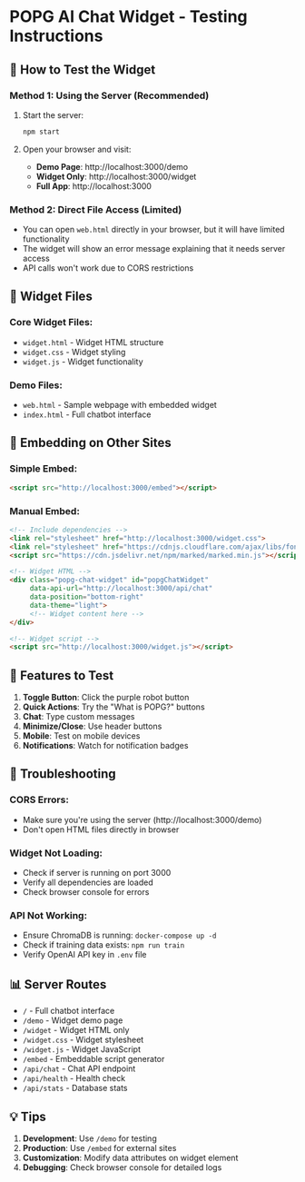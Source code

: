 # POPG AI Chat Widget - Testing Instructions

## 🚀 How to Test the Widget

### Method 1: Using the Server (Recommended)
1. Start the server:
   ```bash
   npm start
   ```

2. Open your browser and visit:
   - **Demo Page**: http://localhost:3000/demo
   - **Widget Only**: http://localhost:3000/widget
   - **Full App**: http://localhost:3000

### Method 2: Direct File Access (Limited)
- You can open `web.html` directly in your browser, but it will have limited functionality
- The widget will show an error message explaining that it needs server access
- API calls won't work due to CORS restrictions

## 📁 Widget Files

### Core Widget Files:
- `widget.html` - Widget HTML structure
- `widget.css` - Widget styling
- `widget.js` - Widget functionality

### Demo Files:
- `web.html` - Sample webpage with embedded widget
- `index.html` - Full chatbot interface

## 🔧 Embedding on Other Sites

### Simple Embed:
```html
<script src="http://localhost:3000/embed"></script>
```

### Manual Embed:
```html
<!-- Include dependencies -->
<link rel="stylesheet" href="http://localhost:3000/widget.css">
<link rel="stylesheet" href="https://cdnjs.cloudflare.com/ajax/libs/font-awesome/6.4.0/css/all.min.css">
<script src="https://cdn.jsdelivr.net/npm/marked/marked.min.js"></script>

<!-- Widget HTML -->
<div class="popg-chat-widget" id="popgChatWidget" 
     data-api-url="http://localhost:3000/api/chat"
     data-position="bottom-right"
     data-theme="light">
     <!-- Widget content here -->
</div>

<!-- Widget script -->
<script src="http://localhost:3000/widget.js"></script>
```

## 🎯 Features to Test

1. **Toggle Button**: Click the purple robot button
2. **Quick Actions**: Try the "What is POPG?" buttons
3. **Chat**: Type custom messages
4. **Minimize/Close**: Use header buttons
5. **Mobile**: Test on mobile devices
6. **Notifications**: Watch for notification badges

## 🐛 Troubleshooting

### CORS Errors:
- Make sure you're using the server (http://localhost:3000/demo)
- Don't open HTML files directly in browser

### Widget Not Loading:
- Check if server is running on port 3000
- Verify all dependencies are loaded
- Check browser console for errors

### API Not Working:
- Ensure ChromaDB is running: `docker-compose up -d`
- Check if training data exists: `npm run train`
- Verify OpenAI API key in `.env` file

## 📊 Server Routes

- `/` - Full chatbot interface
- `/demo` - Widget demo page
- `/widget` - Widget HTML only
- `/widget.css` - Widget stylesheet
- `/widget.js` - Widget JavaScript
- `/embed` - Embeddable script generator
- `/api/chat` - Chat API endpoint
- `/api/health` - Health check
- `/api/stats` - Database stats

## 💡 Tips

1. **Development**: Use `/demo` for testing
2. **Production**: Use `/embed` for external sites
3. **Customization**: Modify data attributes on widget element
4. **Debugging**: Check browser console for detailed logs